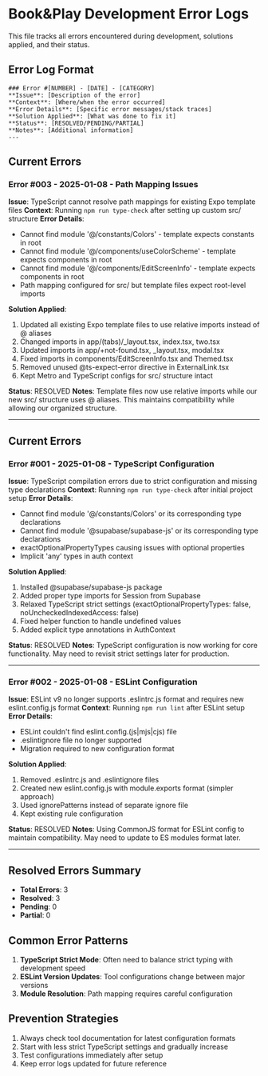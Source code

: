 # Book&Play Development Error Logs

This file tracks all errors encountered during development, solutions applied, and their status.

## Error Log Format
```
### Error #[NUMBER] - [DATE] - [CATEGORY]
**Issue**: [Description of the error]
**Context**: [Where/when the error occurred]
**Error Details**: [Specific error messages/stack traces]
**Solution Applied**: [What was done to fix it]
**Status**: [RESOLVED/PENDING/PARTIAL]
**Notes**: [Additional information]
---
```

## Current Errors

### Error #003 - 2025-01-08 - Path Mapping Issues
**Issue**: TypeScript cannot resolve path mappings for existing Expo template files
**Context**: Running `npm run type-check` after setting up custom src/ structure
**Error Details**:
- Cannot find module '@/constants/Colors' - template expects constants in root
- Cannot find module '@/components/useColorScheme' - template expects components in root
- Cannot find module '@/components/EditScreenInfo' - template expects components in root
- Path mapping configured for src/ but template files expect root-level imports

**Solution Applied**:
1. Updated all existing Expo template files to use relative imports instead of @ aliases
2. Changed imports in app/(tabs)/_layout.tsx, index.tsx, two.tsx
3. Updated imports in app/+not-found.tsx, _layout.tsx, modal.tsx
4. Fixed imports in components/EditScreenInfo.tsx and Themed.tsx
5. Removed unused @ts-expect-error directive in ExternalLink.tsx
6. Kept Metro and TypeScript configs for src/ structure intact

**Status**: RESOLVED
**Notes**: Template files now use relative imports while our new src/ structure uses @ aliases. This maintains compatibility while allowing our organized structure.

---

## Current Errors

### Error #001 - 2025-01-08 - TypeScript Configuration
**Issue**: TypeScript compilation errors due to strict configuration and missing type declarations
**Context**: Running `npm run type-check` after initial project setup
**Error Details**: 
- Cannot find module '@/constants/Colors' or its corresponding type declarations
- Cannot find module '@supabase/supabase-js' or its corresponding type declarations
- exactOptionalPropertyTypes causing issues with optional properties
- Implicit 'any' types in auth context

**Solution Applied**: 
1. Installed @supabase/supabase-js package
2. Added proper type imports for Session from Supabase
3. Relaxed TypeScript strict settings (exactOptionalPropertyTypes: false, noUncheckedIndexedAccess: false)
4. Fixed helper function to handle undefined values
5. Added explicit type annotations in AuthContext

**Status**: RESOLVED
**Notes**: TypeScript configuration is now working for core functionality. May need to revisit strict settings later for production.

---

### Error #002 - 2025-01-08 - ESLint Configuration
**Issue**: ESLint v9 no longer supports .eslintrc.js format and requires new eslint.config.js format
**Context**: Running `npm run lint` after ESLint setup
**Error Details**: 
- ESLint couldn't find eslint.config.(js|mjs|cjs) file
- .eslintignore file no longer supported
- Migration required to new configuration format

**Solution Applied**: 
1. Removed .eslintrc.js and .eslintignore files
2. Created new eslint.config.js with module.exports format (simpler approach)
3. Used ignorePatterns instead of separate ignore file
4. Kept existing rule configuration

**Status**: RESOLVED
**Notes**: Using CommonJS format for ESLint config to maintain compatibility. May need to update to ES modules format later.

---

## Resolved Errors Summary
- **Total Errors**: 3
- **Resolved**: 3
- **Pending**: 0
- **Partial**: 0

## Common Error Patterns
1. **TypeScript Strict Mode**: Often need to balance strict typing with development speed
2. **ESLint Version Updates**: Tool configurations change between major versions
3. **Module Resolution**: Path mapping requires careful configuration

## Prevention Strategies
1. Always check tool documentation for latest configuration formats
2. Start with less strict TypeScript settings and gradually increase
3. Test configurations immediately after setup
4. Keep error logs updated for future reference
